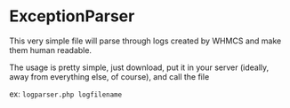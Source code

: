 # ExceptionParser
This very simple file will parse through logs created by WHMCS and make them human readable. 

The usage is pretty simple, just download, put it in your server (ideally, away from everything else, of course), and call the file

ex: `logparser.php logfilename`
